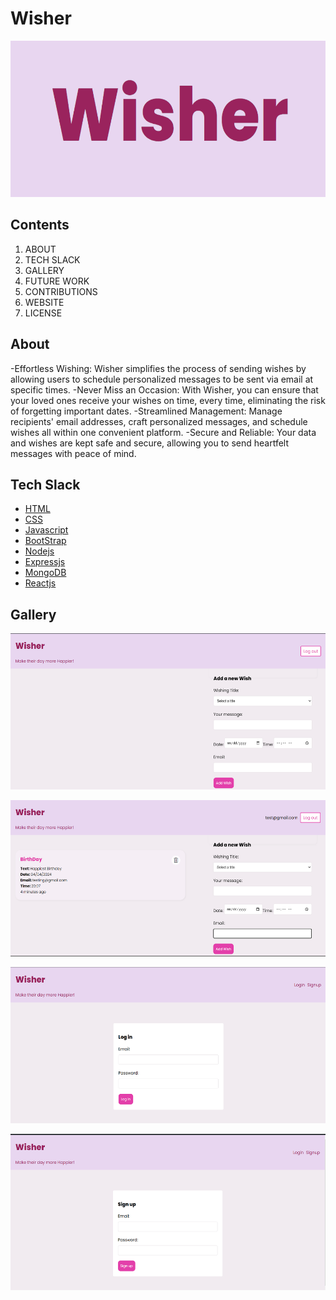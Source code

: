 # Wisher

<p align="center">
    <img src="/frontend/public/1.png" alt="OCR" width="550"  height="250">
</p>


## Contents
1. ABOUT 
2. TECH SLACK
3. GALLERY
4. FUTURE WORK
5. CONTRIBUTIONS
6. WEBSITE 
7. LICENSE


## About
-Effortless Wishing: Wisher simplifies the process of sending wishes by allowing users to schedule personalized messages to be sent via email at specific times.
-Never Miss an Occasion: With Wisher, you can ensure that your loved ones receive your wishes on time, every time, eliminating the risk of forgetting important dates.
-Streamlined Management: Manage recipients' email addresses, craft personalized messages, and schedule wishes all within one convenient platform.
-Secure and Reliable: Your data and wishes are kept safe and secure, allowing you to send heartfelt messages with peace of mind.

## Tech Slack
- [HTML](https://html.com/)
- [CSS](https://www.free-css.com/)
- [Javascript](https://www.javascript.com/)
- [BootStrap](https://getbootstrap.com/)
- [Nodejs](https://nodejs.org/en/)
- [Expressjs](https://expressjs.com/)
- [MongoDB](https://www.mongodb.com/)
- [Reactjs](https://react.dev/)

## Gallery

<p align="center">
    <img src="./frontend/public/2.png" alt="OCR" width="550"  height="250">
</p>
<p align="center">
    <img src="./frontend/public/3.png" alt="OCR" width="550"  height="250">
</p>

<p align="center">
    <img src="./frontend/public/4.png" alt="OCR" width="550"  height="250">
</p>

<p align="center">
    <img src="./frontend/public/5.png" alt="OCR" width="550"  height="250">
</p>


